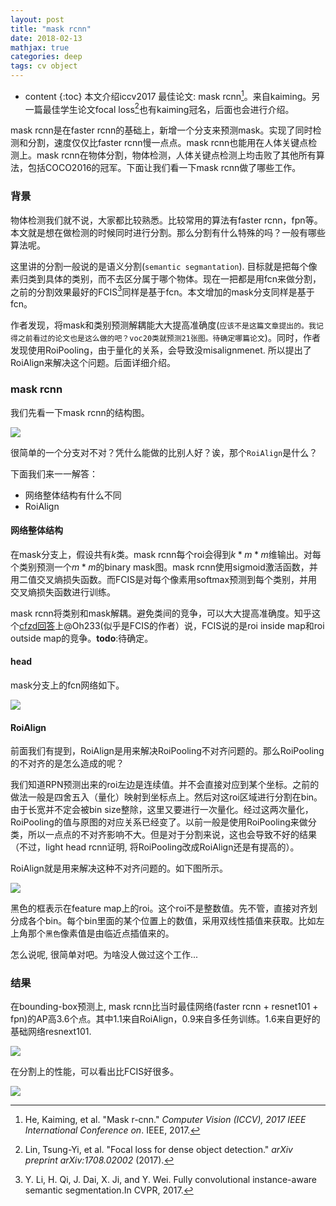 ```yaml
---
layout: post
title: "mask rcnn"
date: 2018-02-13
mathjax: true
categories: deep
tags: cv object
---
```

* content
{:toc}
本文介绍iccv2017 最佳论文: mask rcnn[^mask_rcnn]。来自kaiming。另一篇最佳学生论文focal loss[^focal_loss]也有kaiming冠名，后面也会进行介绍。

mask rcnn是在faster rcnn的基础上，新增一个分支来预测mask。实现了同时检测和分割，速度仅仅比faster rcnn慢一点点。mask rcnn也能用在人体关键点检测上。mask rcnn在物体分割，物体检测，人体关键点检测上均击败了其他所有算法，包括COCO2016的冠军。下面让我们看一下mask rcnn做了哪些工作。



### 背景

物体检测我们就不说，大家都比较熟悉。比较常用的算法有faster rcnn，fpn等。本文就是想在做检测的时候同时进行分割。那么分割有什么特殊的吗？一般有哪些算法呢。

这里讲的分割一般说的是语义分割(`semantic segmantation`). 目标就是把每个像素归类到具体的类别，而不去区分属于哪个物体。现在一把都是用fcn来做分割，之前的分割效果最好的FCIS[^fcis]同样是基于fcn。本文增加的mask分支同样是基于fcn。

作者发现，将mask和类别预测解耦能大大提高准确度(`应该不是这篇文章提出的。我记得之前看过的论文也是这么做的吧？voc20类就预测21张图。待确定哪篇论文`)。同时，作者发现使用RoiPooling，由于量化的关系，会导致没misalignmenet. 所以提出了RoiAlign来解决这个问题。后面详细介绍。



### mask rcnn

我们先看一下mask rcnn的结构图。

![](http://vsooda.github.io/assets/mask_rcnn/mask_rcnn.png)

很简单的一个分支对不对？凭什么能做的比别人好？诶，那个`RoiAlign`是什么？

下面我们来一一解答：

* 网络整体结构有什么不同
* RoiAlign

#### 网络整体结构

在mask分支上，假设共有$k$类。mask rcnn每个roi会得到$k*m*m$维输出。对每个类别预测一个$m*m$的binary mask图。mask rcnn使用sigmoid激活函数，并用二值交叉熵损失函数。而FCIS是对每个像素用softmax预测到每个类别，并用交叉熵损失函数进行训练。

mask rcnn将类别和mask解耦。避免类间的竞争，可以大大提高准确度。知乎这个[cfzd回答](https://www.zhihu.com/question/57403701)上@Oh233(似乎是FCIS的作者）说，FCIS说的是roi inside map和roi outside map的竞争。**todo**:待确定。

#### head

mask分支上的fcn网络如下。

![](http://vsooda.github.io/assets/mask_rcnn/head.png)





#### RoiAlign

前面我们有提到，RoiAlign是用来解决RoiPooling不对齐问题的。那么RoiPooling的不对齐的是怎么造成的呢？

我们知道RPN预测出来的roi左边是连续值。并不会直接对应到某个坐标。之前的做法一般是四舍五入（量化）映射到坐标点上。然后对这roi区域进行分割在bin。由于长宽并不定会被bin size整除，这里又要进行一次量化。经过这两次量化，RoiPooling的值与原图的对应关系已经变了。以前一般是使用RoiPooling来做分类，所以一点点的不对齐影响不大。但是对于分割来说，这也会导致不好的结果（不过，light head rcnn证明, 将RoiPooling改成RoiAlign还是有提高的）。

RoiAlign就是用来解决这种不对齐问题的。如下图所示。

![](http://vsooda.github.io/assets/mask_rcnn/roi_align.png)

黑色的框表示在feature map上的roi。这个roi不是整数值。先不管，直接对齐划分成各个bin。每个bin里面的某个位置上的数值，采用双线性插值来获取。比如左上角那个`黑色`像素值是由临近点插值来的。

怎么说呢, 很简单对吧。为啥没人做过这个工作...



### 结果

在bounding-box预测上, mask rcnn比当时最佳网络(faster rcnn + resnet101 + fpn)的AP高3.6个点。其中1.1来自RoiAlign，0.9来自多任务训练。1.6来自更好的基础网络resnext101.

![](http://vsooda.github.io/assets/mask_rcnn/bbox_result.png)

 

在分割上的性能，可以看出比FCIS好很多。

![](http://vsooda.github.io/assets/mask_rcnn/mask_result.png)



[^mask_rcnn]: He, Kaiming, et al. "Mask r-cnn." *Computer Vision (ICCV), 2017 IEEE International Conference on*. IEEE, 2017.
[^focal_loss]: Lin, Tsung-Yi, et al. "Focal loss for dense object detection." *arXiv preprint arXiv:1708.02002* (2017).
[^fcis]: Y. Li, H. Qi, J. Dai, X. Ji, and Y. Wei. Fully convolutional instance-aware semantic segmentation.In CVPR, 2017.